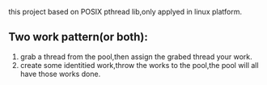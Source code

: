 this project based on POSIX pthread lib,only applyed in linux platform.
## Two work pattern(or both):
1. grab a thread from the pool,then assign the grabed thread your work.
2. create some identitied work,throw the works to the pool,the pool will
  all have those works done.
